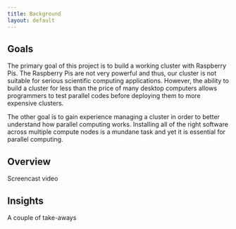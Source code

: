 ```yaml
---
title: Background
layout: default
---
```


## Goals
The primary goal of this project is to build a working cluster with Raspberry Pis. 
The Raspberry Pis are not very powerful and thus, our cluster is
not suitable for serious scientific computing applications.
However, the ability to build a cluster for less than the price of 
many desktop computers allows programmers to test parallel codes
before deploying them to more expensive clusters.

The other goal is to gain experience managing a cluster in order to better
understand how parallel computing works. Installing all of the right software
across multiple compute nodes is a mundane task and yet it is essential for
parallel computing. 


## Overview
Screencast video

## Insights
A couple of take-aways